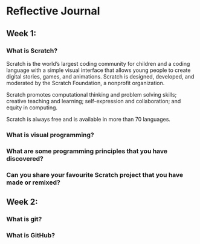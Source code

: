 # Reflective Journal

## Week 1:

### What is Scratch?
Scratch is the world’s largest coding community for children and a coding language with a simple visual interface that allows young people to create digital stories, games, and animations. Scratch is designed, developed, and moderated by the Scratch Foundation, a nonprofit organization.

Scratch promotes computational thinking and problem solving skills; creative teaching and learning; self-expression and collaboration; and equity in computing.

Scratch is always free and is available in more than 70 languages.

### What is visual programming?

### What are some programming principles that you have discovered?

### Can you share your favourite Scratch project that you have made or remixed?

## Week 2:

### What is git?

### What is GitHub?
